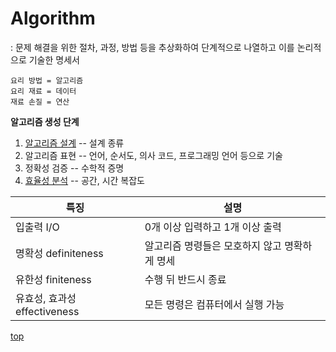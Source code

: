 # Algorithm
: 문제 해결을 위한 절차, 과정, 방법 등을 추상화하여 단계적으로 나열하고 이를 논리적으로 기술한 명세서        


```
요리 방법 = 알고리즘  
요리 재료 = 데이터   
재료 손질 = 연산
```


**알고리즘 생성 단계**
1. [알고리즘 설계](./algorithm-design.md) -- 설계 종류
2. 알고리즘 표현 -- 언어, 순서도, 의사 코드, 프로그래밍 언어 등으로 기술
3. 정확성 검증  -- 수학적 증명
4. [효율성 분석](./algorithm-analysis.md)  -- 공간, 시간 복잡도


특징 | 설명
---|---
입출력 I/O           | 0개 이상 입력하고 1개 이상 출력
명확성 definiteness  | 알고리즘 명령들은 모호하지 않고 명확하게 명세  
유한성 finiteness    | 수행 뒤 반드시 종료
유효성, 효과성 effectiveness | 모든 명령은 컴퓨터에서 실행 가능



[top](#)
